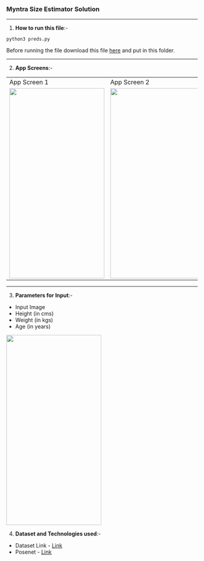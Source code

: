 ### Myntra Size Estimator Solution

___

1. **How to run this file**:-

`python3 preds.py`

Before running the file download this file [here](https://drive.google.com/file/d/1191iJge47UmBdAWo9QMLh7nTpCGSAjE_/view?usp=sharing) and put in this folder.

___
2. **App Screens**:-

<table>
  <tr>
    <td>App Screen 1</td>
    <td>App Screen 2</td>
    <td>App Screen 3</td>
  </tr>
  <tr>
    <td><img src = "https://github.com/kshitijsuri90/The-Trial-Buy/blob/main/size-estimator/assets/1.jpeg?raw=true" width = "250" height = "500" /></td>
    <td><img src = "https://github.com/kshitijsuri90/The-Trial-Buy/blob/main/size-estimator/assets/2.jpeg?raw=true" width = "250" height = "500" /></td>
    <td><img src = "https://github.com/kshitijsuri90/The-Trial-Buy/blob/main/size-estimator/assets/3.jpeg?raw=true" width = "250" height = "500" /></td>
  </tr>
 </table>

___
3. **Parameters for Input**:-

  * Input Image
  * Height (in cms)
  * Weight (in kgs)
  * Age (in years)
  
  <img src = "https://github.com/kshitijsuri90/The-Trial-Buy/blob/main/size-estimator/assets/4.jpeg?raw=true" width = "250" height = "500" />

4. **Dataset and Technologies used**:-

  * Dataset Link - [Link](https://www.kaggle.com/tourist55/clothessizeprediction)
  * Posenet - [Link](https://github.com/rwightman/posenet-python)

